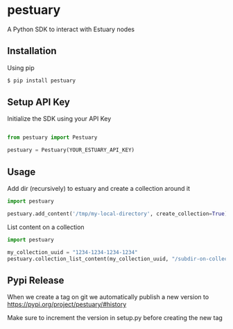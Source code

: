 # pestuary
A Python SDK to interact with Estuary nodes

## Installation
Using pip
```bash
$ pip install pestuary
```

## Setup API Key

Initialize the SDK using your API Key

```python

from pestuary import Pestuary

pestuary = Pestuary(YOUR_ESTUARY_API_KEY)
```

## Usage

Add dir (recursively) to estuary and create a collection around it
```python
import pestuary

pestuary.add_content('/tmp/my-local-directory', create_collection=True)
```

List content on a collection
```python
import pestuary

my_collection_uuid = "1234-1234-1234-1234"
pestuary.collection_list_content(my_collection_uuid, "/subdir-on-collection")
```

## Pypi Release

When we create a tag on git we automatically publish a new version to https://pypi.org/project/pestuary/#history

Make sure to increment the version in setup.py before creating the new tag
